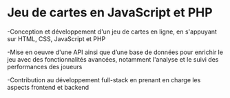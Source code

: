 # Jeu de cartes en JavaScript et PHP

-Conception et développement d'un jeu de cartes en ligne, en s'appuyant sur HTML, CSS, JavaScript et PHP

-Mise en oeuvre d'une API ainsi que d’une base de données pour enrichir le jeu avec des fonctionnalités avancées, notamment l'analyse et le suivi des performances des joueurs

-Contribution au développement full-stack en prenant en charge les aspects frontend et backend
